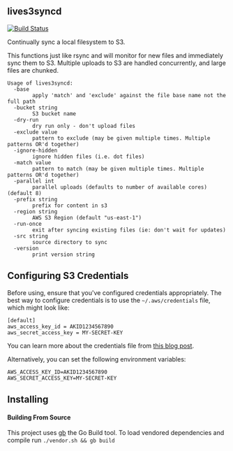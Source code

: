 lives3syncd
-----------

[![Build Status](https://secure.travis-ci.org/jehiah/lives3sync.svg?branch=master)](http://travis-ci.org/jehiah/lives3sync)

Continually sync a local filesystem to S3.

This functions just like rsync and will monitor for new files and immediately sync them to S3. Multiple uploads to S3 are handled concurrently, and large files are chunked.


```
Usage of lives3syncd:
  -base
    	apply 'match' and 'exclude' against the file base name not the full path
  -bucket string
    	S3 bucket name
  -dry-run
    	dry run only - don't upload files
  -exclude value
    	pattern to exclude (may be given multiple times. Multiple patterns OR'd together)
  -ignore-hidden
    	ignore hidden files (i.e. dot files)
  -match value
    	pattern to match (may be given multiple times. Multiple patterns OR'd together)
  -parallel int
    	parallel uploads (defaults to number of available cores) (default 8)
  -prefix string
    	prefix for content in s3
  -region string
    	AWS S3 Region (default "us-east-1")
  -run-once
    	exit after syncing existing files (ie: don't wait for updates)
  -src string
    	source directory to sync
  -version
    	print version string
```

## Configuring S3 Credentials

Before using, ensure that you've configured credentials appropriately. The best way to configure credentials is to use the `~/.aws/credentials` file, which might look like:

```
[default]
aws_access_key_id = AKID1234567890
aws_secret_access_key = MY-SECRET-KEY
```

You can learn more about the credentials file from [this blog post](http://blogs.aws.amazon.com/security/post/Tx3D6U6WSFGOK2H/A-New-and-Standardized-Way-to-Manage-Credentials-in-the-AWS-SDKs).

Alternatively, you can set the following environment variables:

```
AWS_ACCESS_KEY_ID=AKID1234567890
AWS_SECRET_ACCESS_KEY=MY-SECRET-KEY
```

## Installing

#### Building From Source

This project uses [gb](https://getgb.io/) the Go Build tool. To load vendored dependencies and compile run `./vendor.sh && gb build`